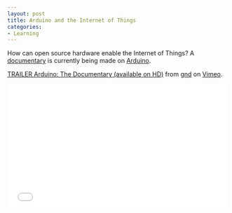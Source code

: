 ```yaml
---
layout: post
title: Arduino and the Internet of Things
categories:
- Learning
---
```


How can open source hardware enable the Internet of Things? A [documentary](http://arduinothedocumentary.org/) is currently being made on [Arduino](http://www.arduino.cc/).

[TRAILER Arduino: The Documentary (available on HD)](http://vimeo.com/13781339) from [gnd](http://vimeo.com/gnd) on [Vimeo](http://vimeo.com).

<iframe src="//player.vimeo.com/video/13781339" width="500" height="281" frameborder="0" webkitallowfullscreen mozallowfullscreen allowfullscreen></iframe>
